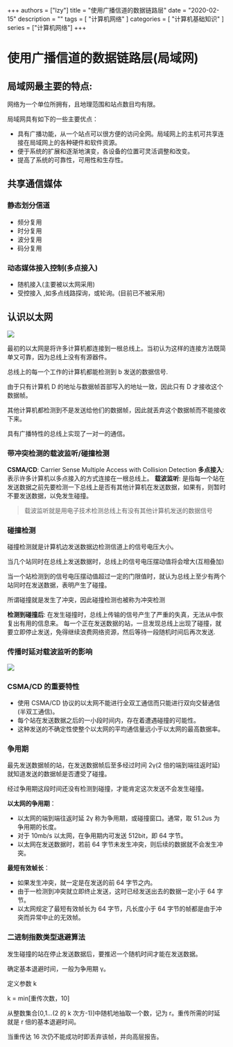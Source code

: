 +++
authors = ["lzy"]
title = "使用广播信道的数据链路层"
date = "2020-02-15"
description = ""
tags = [
    "计算机网络"
]
categories = [
    "计算机基础知识"
]
series = ["计算机网络"]
+++

# 使用广播信道的数据链路层(局域网)

## 局域网最主要的特点:

网络为一个单位所拥有，且地理范围和站点数目均有限。

局域网具有如下的一些主要优点：

- 具有广播功能，从一个站点可以很方便的访问全网。局域网上的主机可共享连接在局域网上的各种硬件和软件资源。
- 便于系统的扩展和逐渐地演变，各设备的位置可灵活调整和改变。
- 提高了系统的可靠性，可用性和生存性。

## 共享通信媒体

### 静态划分信道

- 频分复用
- 时分复用
- 波分复用
- 码分复用

### 动态媒体接入控制(多点接入)

- 随机接入(主要被以太网采用)
- 受控接入 ,如多点线路探询，或轮询。(目前已不被采用)

## 认识以太网

![](../static/A7BMbRK2koxIWWx8Xrwc4ehrn7f.png)

最初的以太网是将许多计算机都连接到一根总线上。当初认为这样的连接方法既简单又可靠，因为总线上没有有源器件。

总线上的每一个工作的计算机都能检测到 b 发送的数据信号.

由于只有计算机 D 的地址与数据帧首部写入的地址一致，因此只有 D 才接收这个数据帧。

其他计算机都检测到不是发送给他们的数据帧，因此就丢弃这个数据帧而不能接收下来。

具有广播特性的总线上实现了一对一的通信。

### 带冲突检测的载波监听/碰撞检测

**CSMA/CD**: Carrier Sense Multiple Access with Collision Detection
**多点接入**: 表示许多计算机以多点接入的方式连接在一根总线上。
**载波监听**: 是指每一个站在发送数据之前先要检测一下总线上是否有其他计算机在发送数据，如果有，则暂时不要发送数据，以免发生碰撞。

> 载波监听就是用电子技术检测总线上有没有其他计算机发送的数据信号

### 碰撞检测

碰撞检测就是计算机边发送数据边检测信道上的信号电压大小。

当几个站同时在总线上发送数据时，总线上的信号电压摆动值将会增大(互相叠加)

当一个站检测到的信号电压摆动值超过一定的门限值时，就认为总线上至少有两个站同时在发送数据，表明产生了碰撞。

所谓碰撞就是发生了冲突，因此碰撞检测也被称为冲突检测

**检测到碰撞后**:
在发生碰撞时，总线上传输的信号产生了严重的失真，无法从中恢复出有用的信息来。
每一个正在发送数据的站，一旦发现总线上出现了碰撞，就要立即停止发送，免得继续浪费网络资源，然后等待一段随机时间后再次发送.

### 传播时延对载波监听的影响

![](../static/FFBKbo9vOo22V1xZMr7cG6qMnMh.png)

### CSMA/CD 的重要特性

- 使用 CSMA/CD 协议的以太网不能进行全双工通信而只能进行双向交替通信(半双工通信)。
- 每个站在发送数据之后的一小段时间内，存在着遭遇碰撞的可能性。
- 这种发送的不确定性使整个以太网的平均通信量远小于以太网的最高数据率。

### 争用期

最先发送数据帧的站，在发送数据帧后至多经过时间 2γ(2 倍的端到端往返时延)就知道发送的数据帧是否遭受了碰撞。

经过争用期这段时间还没有检测到碰撞，才能肯定这次发送不会发生碰撞。

**以太网的争用期**：

- 以太网的端到端往返时延 2γ 称为争用期，或碰撞窗口。通常，取 51.2us 为争用期的长度。
- 对于 10mb/s 以太网，在争用期内可发送 512bit，即 64 字节。
- 以太网在发送数据时，若前 64 字节未发生冲突，则后续的数据就不会发生冲突。

**最短有效帧长**：

- 如果发生冲突，就一定是在发送的前 64 字节之内。
- 由于一检测到冲突就立即终止发送，这时已经发送出去的数据一定小于 64 字节。
- 以太网规定了最短有效帧长为 64 字节，凡长度小于 64 字节的帧都是由于冲突而异常中止的无效帧。

### 二进制指数类型退避算法

发生碰撞的站在停止发送数据后，要推迟一个随机时间才能在发送数据。

确定基本退避时间，一般为争用期 γ。

定义参数 k

k = min[重传次数，10]

从整数集合[0,1…(2 的 k 次方-1)]中随机地抽取一个数，记为 r。重传所需的时延就是 r 倍的基本退避时间。

当重传达 16 次仍不能成功时即丢弃该帧，并向高层报告。

